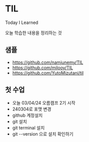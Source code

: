 # TIL

Today I Learned

오늘 학습한 내용을 정리하는 것


## 샘플
- https://github.com/namjunemy/TIL
- https://github.com/milooy/TIL
- https://github.com/YutoMizutani/til

## 첫 수업
- 오늘 03/04/24 오름캠프 2기 시작
- 240304로 포맷 변경
- github 계정설치
- git 설치
- git terminal 설치
- git --version 으로 설치 확인하기
